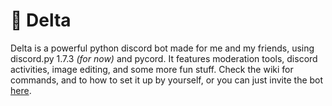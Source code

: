 # 🔻 Delta
Delta is a powerful python discord bot made for me and my friends, using discord.py 1.7.3 *(for now)* and pycord. It features moderation tools, discord activities, image editing, and some more fun stuff.
Check the wiki for commands, and to how to set it up by yourself, or you can just invite the bot [here](https://sh-ort.app/ym99l).
